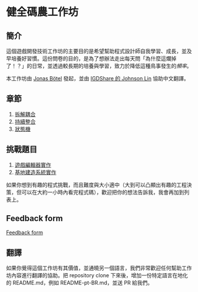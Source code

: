 # 健全碼農工作坊

## 簡介

這個遊戲開發技術工作坊的主要目的是希望幫助程式設計師自我學習、成長，並及早培養好習慣。這份問卷的目的，是為了想辦法走出每天問「為什麼這爛掉了！？」的日常，並透過較長期的培養與學習，致力於降低這種鳥事發生的*頻率*。

本工作坊由 [Jonas Bötel](https://twitter.com/codelumpn) 發起，並由 [IGDShare 的 Johnson Lin](https://twitter.com/igdshare) 協助中文翻譯。

## 章節
1. [拆解耦合](./Decoupling/README-zh-TW.md)
2. [持續整合](./ContinuousIntegration/README-zh-TW.md)
3. [狀態機](./StateMachines/README-zh-TW.md)

## 挑戰題目
1. [遊戲編輯器實作](./GameMaker/README-zh-TW.md)
2. [基地建造系統實作](./BaseBuilding/README-zh-TW.md)

如果你想到有趣的程式挑戰，而且難度與大小適中（大到可以凸顯出有趣的工程決策，但可以在大約一小時內看完程式碼），歡迎把你的想法告訴我，我會再加到列表上。

## Feedback form
[Feedback form](https://docs.google.com/forms/d/e/1FAIpQLSd3JzkFGXOSWr9CyA7mSWUG8hzvDvHoThYw_CLs8pvduKAcNw/viewform)

## 翻譯

如果你覺得這個工作坊有其價值，並通曉另一個語言，我們非常歡迎任何幫助工作坊內容進行翻譯的協助。把 repository clone 下來後，增加一份特定語言在地化的 README.md，例如 README-pt-BR.md，並送 PR 給我們。
